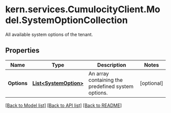 # kern.services.CumulocityClient.Model.SystemOptionCollection
All available system options of the tenant.

## Properties

Name | Type | Description | Notes
------------ | ------------- | ------------- | -------------
**Options** | [**List&lt;SystemOption&gt;**](SystemOption.md) | An array containing the predefined system options. | [optional] 

[[Back to Model list]](../README.md#documentation-for-models) [[Back to API list]](../README.md#documentation-for-api-endpoints) [[Back to README]](../README.md)

